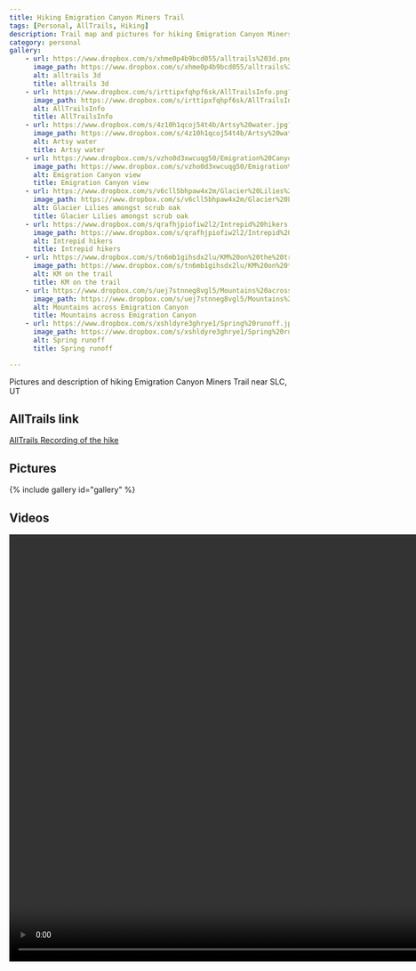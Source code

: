 ```yaml
---
title: Hiking Emigration Canyon Miners Trail
tags: [Personal, AllTrails, Hiking]
description: Trail map and pictures for hiking Emigration Canyon Miners Trail.
category: personal
gallery:
    - url: https://www.dropbox.com/s/xhme0p4b9bcd055/alltrails%203d.png?raw=1
      image_path: https://www.dropbox.com/s/xhme0p4b9bcd055/alltrails%203d.png?raw=1
      alt: alltrails 3d
      title: alltrails 3d
    - url: https://www.dropbox.com/s/irttipxfqhpf6sk/AllTrailsInfo.png?raw=1
      image_path: https://www.dropbox.com/s/irttipxfqhpf6sk/AllTrailsInfo.png?raw=1
      alt: AllTrailsInfo
      title: AllTrailsInfo
    - url: https://www.dropbox.com/s/4z10h1qcoj54t4b/Artsy%20water.jpg?raw=1
      image_path: https://www.dropbox.com/s/4z10h1qcoj54t4b/Artsy%20water.jpg?raw=1
      alt: Artsy water
      title: Artsy water
    - url: https://www.dropbox.com/s/vzho0d3xwcuqg50/Emigration%20Canyon%20view.jpg?raw=1
      image_path: https://www.dropbox.com/s/vzho0d3xwcuqg50/Emigration%20Canyon%20view.jpg?raw=1
      alt: Emigration Canyon view
      title: Emigration Canyon view
    - url: https://www.dropbox.com/s/v6cll5bhpaw4x2m/Glacier%20Lilies%20amongst%20scrub%20oak.jpg?raw=1
      image_path: https://www.dropbox.com/s/v6cll5bhpaw4x2m/Glacier%20Lilies%20amongst%20scrub%20oak.jpg?raw=1
      alt: Glacier Lilies amongst scrub oak
      title: Glacier Lilies amongst scrub oak
    - url: https://www.dropbox.com/s/qrafhjpiofiw2l2/Intrepid%20hikers.jpg?raw=1
      image_path: https://www.dropbox.com/s/qrafhjpiofiw2l2/Intrepid%20hikers.jpg?raw=1
      alt: Intrepid hikers
      title: Intrepid hikers
    - url: https://www.dropbox.com/s/tn6mb1gihsdx2lu/KM%20on%20the%20trail.jpg?raw=1
      image_path: https://www.dropbox.com/s/tn6mb1gihsdx2lu/KM%20on%20the%20trail.jpg?raw=1
      alt: KM on the trail
      title: KM on the trail
    - url: https://www.dropbox.com/s/uej7stnneg8vgl5/Mountains%20across%20Emigration%20Canyon.jpg?raw=1
      image_path: https://www.dropbox.com/s/uej7stnneg8vgl5/Mountains%20across%20Emigration%20Canyon.jpg?raw=1
      alt: Mountains across Emigration Canyon
      title: Mountains across Emigration Canyon
    - url: https://www.dropbox.com/s/xshldyre3ghrye1/Spring%20runoff.jpg?raw=1
      image_path: https://www.dropbox.com/s/xshldyre3ghrye1/Spring%20runoff.jpg?raw=1
      alt: Spring runoff
      title: Spring runoff

---
```


Pictures and description of hiking Emigration Canyon Miners Trail near SLC, UT

## AllTrails link

[AllTrails Recording of the hike](https://www.alltrails.com/explore/recording/activity-may-7-10-45-pm-d3d9446)

## Pictures

{% include gallery id="gallery" %}

## Videos

<video width="1024" height="768" controls="controls">
   <source src="https://www.dropbox.com/s/4ll0ao14mp3xz39/Babbling%20brook.mp4?raw=1" type="video/mp4" />
   Your browser does not support embedded videos, however, you can see the video in a new tab [Babbling brook](https://www.dropbox.com/s/4ll0ao14mp3xz39/Babbling%20brook.mp4?raw=1)
</video>
